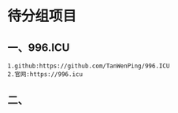 # 待分组项目

## 一、996.ICU

    1.github:https://github.com/TanWenPing/996.ICU
    2.官网:https://996.icu

## 二、

